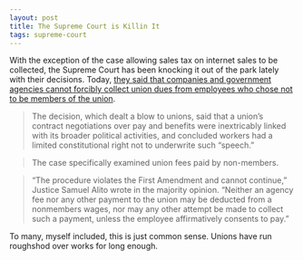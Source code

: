 ```yaml
---
layout: post
title: The Supreme Court is Killin It
tags: supreme-court
---
```

With the exception of the case allowing sales tax on internet sales to be collected, the Supreme Court has been knocking it out of the park lately with their decisions. Today, [they said that companies and government agencies cannot forcibly collect union dues from employees who chose not to be members of the union](http://www.foxnews.com/politics/2018/06/27/gorsuch-in-union-ruling-tips-scales-on-another-landmark-case.html).

> The decision, which dealt a blow to unions, said that a union’s contract negotiations over pay and benefits were inextricably linked with its broader political activities, and concluded workers had a limited constitutional right not to underwrite such “speech.” 

> The case specifically examined union fees paid by non-members.

> “The procedure violates the First Amendment and cannot continue,” Justice Samuel Alito wrote in the majority opinion. “Neither an agency fee nor any other payment to the union may be deducted from a nonmembers wages, nor may any other attempt be made to collect such a payment, unless the employee affirmatively consents to pay.”

To many, myself included, this is just common sense. Unions have run roughshod over works for long enough.